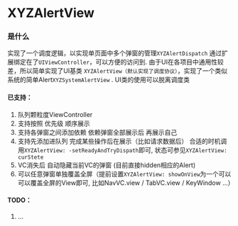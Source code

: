 # XYZAlertView


### 是什么
实现了一个调度逻辑，以实现单页面中多个弹窗的管理```XYZAlertDispatch``` 通过扩展绑定在了```UIViewController```，可以方便的访问到.
由于UI在各项目中通用性较差，所以简单实现了UI基类 ```XYZAlertView（默认实现了调度协议）```，实现了一个类似系统的简单Alert```XYZSystemAlertView``` .
UI类的使用可以脱离调度类

#### 已支持：
1. 队列颗粒度ViewController
2. 支持按照 优先级 顺序展示
3. 支持各弹窗之间添加依赖 依赖弹窗全部展示后 再展示自己
4. 支持先添加进队列 完成某些操作后在展示（比如请求数据后） 合适的时机调用```XYZAlertView: -setReadyAndTryDispath```即可, 状态可参见```XYZAlertView: curStete```
5. VC消失后 自动隐藏当前VC的弹窗 (目前直接hidden相应的Alert)
6. 可以任意弹窗单独覆盖全屏（提前设置```XYZAlertView: showOnView```为一个可以可以覆盖全屏的View即可, 比如NavVC.view / TabVC.view / KeyWindow ...）

#### TODO：
1. ... 
